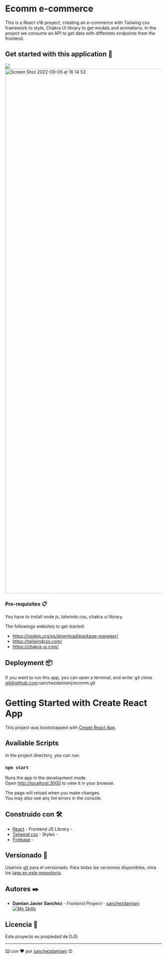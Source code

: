 # Ecomm e-commerce

This is a React v18 proyect, creating an e-commerce with Tailwing css framework to style, Chakra UI library to get modals and animations.
In the project we consume an API to get data with differents endpoints from the frontend.

## Get started with this application 🚀
![](ecomm.gif)
<img width="1680" alt="Screen Shot 2022-09-05 at 16 14 53" src="https://user-images.githubusercontent.com/11862649/188504277-b3629f05-5778-466b-b249-053c7f058ba4.png">

### Pre-requisites 📋

You have to install node js, talwinds css, chakra ui library.

The followings websites to get started:
- https://nodejs.org/es/download/package-manager/
- https://tailwindcss.com/
- https://chakra-ui.com/

## Deployment 📦

If you want to run this app, you can open a terminal, and write: git clone git@github.com:sanchezdamianj/ecomm.git

# Getting Started with Create React App

This project was bootstrapped with [Create React App](https://github.com/facebook/create-react-app).

## Available Scripts

In the project directory, you can run:

### `npm start`

Runs the app in the development mode.\
Open [http://localhost:3000](http://localhost:3000) to view it in your browser.

The page will reload when you make changes.\
You may also see any lint errors in the console.


## Construido con 🛠️

* [React](https://es.reactjs.org/docs) - Frontend JS Library - 
* [Tailwind css](https://tailwindcss.com/docs) - Styles -
* [Firebase](https://firebase.google.com/) -

## Versionado 📌

Usamos [git](http://git.io/) para el versionado. Para todas las versiones disponibles, mira los [tags en este repositorio](https://github.com/sanchezdamianj/ecomm/tags).

## Autores ✒️
* **Damian Javier Sanchez** - *Frontend Proyect* - [sanchezdamianj](https://github.com/villanuevand)
[![My Skills](https://skills.thijs.gg/icons?i=js,html,css,react,tailwind)](https://skills.thijs.gg)

## Licencia 📄

Este proyecto es propiedad de DJS

---
⌨️ con ❤️ por [sanchezdamianj](https://github.com/sachezdamianj/ecomm) 😊




